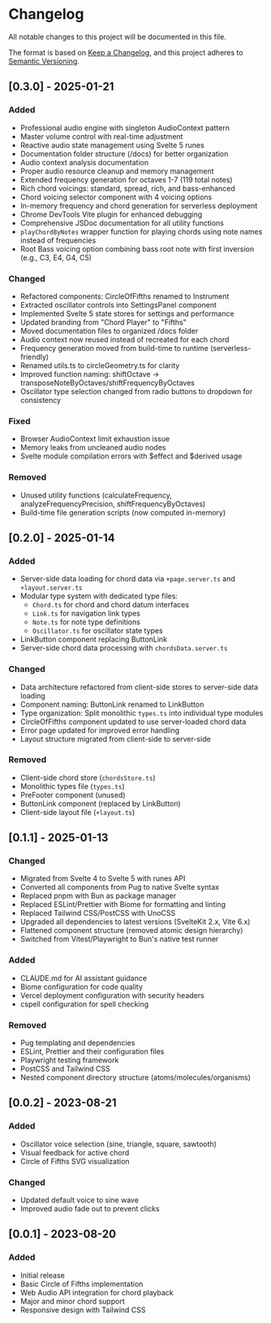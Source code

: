 # Changelog

All notable changes to this project will be documented in this file.

The format is based on [Keep a Changelog](https://keepachangelog.com/en/1.0.0/),
and this project adheres to [Semantic Versioning](https://semver.org/spec/v2.0.0.html).

## [0.3.0] - 2025-01-21

### Added
- Professional audio engine with singleton AudioContext pattern
- Master volume control with real-time adjustment
- Reactive audio state management using Svelte 5 runes
- Documentation folder structure (/docs) for better organization
- Audio context analysis documentation
- Proper audio resource cleanup and memory management
- Extended frequency generation for octaves 1-7 (119 total notes)
- Rich chord voicings: standard, spread, rich, and bass-enhanced
- Chord voicing selector component with 4 voicing options
- In-memory frequency and chord generation for serverless deployment
- Chrome DevTools Vite plugin for enhanced debugging
- Comprehensive JSDoc documentation for all utility functions
- `playChordByNotes` wrapper function for playing chords using note names instead of frequencies
- Root Bass voicing option combining bass root note with first inversion (e.g., C3, E4, G4, C5)

### Changed
- Refactored components: CircleOfFifths renamed to Instrument
- Extracted oscillator controls into SettingsPanel component
- Implemented Svelte 5 state stores for settings and performance
- Updated branding from "Chord Player" to "Fifths"
- Moved documentation files to organized /docs folder
- Audio context now reused instead of recreated for each chord
- Frequency generation moved from build-time to runtime (serverless-friendly)
- Renamed utils.ts to circleGeometry.ts for clarity
- Improved function naming: shiftOctave → transposeNoteByOctaves/shiftFrequencyByOctaves
- Oscillator type selection changed from radio buttons to dropdown for consistency

### Fixed
- Browser AudioContext limit exhaustion issue
- Memory leaks from uncleaned audio nodes
- Svelte module compilation errors with $effect and $derived usage

### Removed
- Unused utility functions (calculateFrequency, analyzeFrequencyPrecision, shiftFrequencyByOctaves)
- Build-time file generation scripts (now computed in-memory)

## [0.2.0] - 2025-01-14

### Added
- Server-side data loading for chord data via `+page.server.ts` and `+layout.server.ts`
- Modular type system with dedicated type files:
  - `Chord.ts` for chord and chord datum interfaces
  - `Link.ts` for navigation link types
  - `Note.ts` for note type definitions
  - `Oscillator.ts` for oscillator state types
- LinkButton component replacing ButtonLink
- Server-side chord data processing with `chordsData.server.ts`

### Changed
- Data architecture refactored from client-side stores to server-side data loading
- Component naming: ButtonLink renamed to LinkButton
- Type organization: Split monolithic `types.ts` into individual type modules
- CircleOfFifths component updated to use server-loaded chord data
- Error page updated for improved error handling
- Layout structure migrated from client-side to server-side

### Removed
- Client-side chord store (`chordsStore.ts`)
- Monolithic types file (`types.ts`)
- PreFooter component (unused)
- ButtonLink component (replaced by LinkButton)
- Client-side layout file (`+layout.ts`)

## [0.1.1] - 2025-01-13

### Changed
- Migrated from Svelte 4 to Svelte 5 with runes API
- Converted all components from Pug to native Svelte syntax
- Replaced pnpm with Bun as package manager
- Replaced ESLint/Prettier with Biome for formatting and linting
- Replaced Tailwind CSS/PostCSS with UnoCSS
- Upgraded all dependencies to latest versions (SvelteKit 2.x, Vite 6.x)
- Flattened component structure (removed atomic design hierarchy)
- Switched from Vitest/Playwright to Bun's native test runner

### Added
- CLAUDE.md for AI assistant guidance
- Biome configuration for code quality
- Vercel deployment configuration with security headers
- cspell configuration for spell checking

### Removed
- Pug templating and dependencies
- ESLint, Prettier and their configuration files
- Playwright testing framework
- PostCSS and Tailwind CSS
- Nested component directory structure (atoms/molecules/organisms)

## [0.0.2] - 2023-08-21

### Added
- Oscillator voice selection (sine, triangle, square, sawtooth)
- Visual feedback for active chord
- Circle of Fifths SVG visualization

### Changed
- Updated default voice to sine wave
- Improved audio fade out to prevent clicks

## [0.0.1] - 2023-08-20

### Added
- Initial release
- Basic Circle of Fifths implementation
- Web Audio API integration for chord playback
- Major and minor chord support
- Responsive design with Tailwind CSS